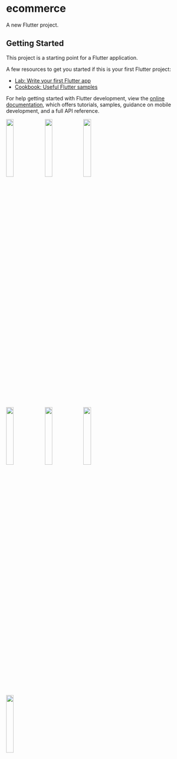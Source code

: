 # ecommerce

A new Flutter project.

## Getting Started

This project is a starting point for a Flutter application.

A few resources to get you started if this is your first Flutter project:

- [Lab: Write your first Flutter app](https://docs.flutter.dev/get-started/codelab)
- [Cookbook: Useful Flutter samples](https://docs.flutter.dev/cookbook)

For help getting started with Flutter development, view the
[online documentation](https://docs.flutter.dev/), which offers tutorials,
samples, guidance on mobile development, and a full API reference.

<p>
  <img src="https://github.com/MrToxicDeveloper/ecommerce_app_/assets/119030630/5a1aed9f-1dc0-4440-83a4-07f342dd1a3a" height="20%" width="20%">
  <img src="https://github.com/MrToxicDeveloper/ecommerce_app_/assets/119030630/b9913f0e-6b08-4444-8c76-7b77e22d130d5" height="20%" width="20%">
  <img src="https://github.com/MrToxicDeveloper/ecommerce_app_/assets/119030630/72acc81d-dfdc-47e8-b10a-9ea0742dc0eb" height="20%" width="20%">
  
  <br>
  
  <img src="https://github.com/MrToxicDeveloper/ecommerce-admin_side/assets/119030630/d31c4ef6-acbb-4404-a2f8-fe5f4b5dcbba" height="20%" width="20%">
  <img src="https://github.com/MrToxicDeveloper/ecommerce-admin_side/assets/119030630/9fa79027-b5ac-402c-abc9-010396cf3c5d" height="20%" width="20%">
  <img src="https://github.com/MrToxicDeveloper/ecommerce-admin_side/assets/119030630/266328a6-f9eb-42c3-92d3-04676b07dcce" height="20%" width="20%">

  
  <br>
  
  <img src="https://github.com/MrToxicDeveloper/ecommerce-admin_side/assets/119030630/1f3a0101-0d99-4e4d-9523-4f5b1c893c89" height="20%" width="20%">

</p>
